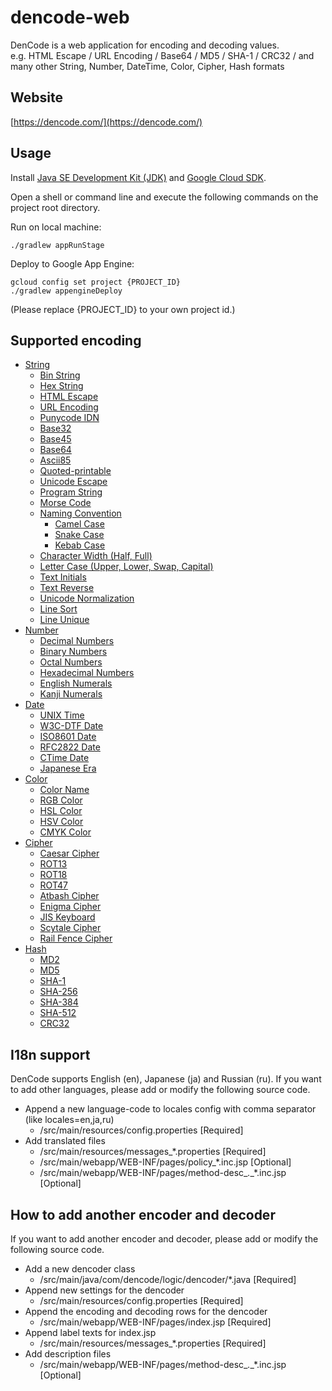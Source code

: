 dencode-web
============================
DenCode is a web application for encoding and decoding values.  
e.g. HTML Escape / URL Encoding / Base64 / MD5 / SHA-1 / CRC32 / and many other String, Number, DateTime, Color, Cipher, Hash formats

## Website
[https://dencode.com/](https://dencode.com/)

## Usage
Install [Java SE Development Kit (JDK)](http://www.oracle.com/technetwork/java/javase/downloads/index.html) and [Google Cloud SDK](https://cloud.google.com/sdk/).

Open a shell or command line and execute the following commands on the project root directory.

Run on local machine:

```console
./gradlew appRunStage
```

Deploy to Google App Engine:

```console
gcloud config set project {PROJECT_ID}
./gradlew appengineDeploy
```

(Please replace {PROJECT_ID} to your own project id.)

## Supported encoding
- [String](https://dencode.com/string)
    - [Bin String](https://dencode.com/string/bin)
    - [Hex String](https://dencode.com/string/hex)
    - [HTML Escape](https://dencode.com/string/html-escape)
    - [URL Encoding](https://dencode.com/string/url-encoding)
    - [Punycode IDN](https://dencode.com/string/punycode)
    - [Base32](https://dencode.com/string/base32)
    - [Base45](https://dencode.com/string/base45)
    - [Base64](https://dencode.com/string/base64)
    - [Ascii85](https://dencode.com/string/ascii85)
    - [Quoted-printable](https://dencode.com/string/quoted-printable)
    - [Unicode Escape](https://dencode.com/string/unicode-escape)
    - [Program String](https://dencode.com/string/program-string)
    - [Morse Code](https://dencode.com/string/morse-code)
    - [Naming Convention](https://dencode.com/string/naming-convention)
        - [Camel Case](https://dencode.com/string/camel-case)
        - [Snake Case](https://dencode.com/string/snake-case)
        - [Kebab Case](https://dencode.com/string/kebab-case)
    - [Character Width (Half, Full)](https://dencode.com/string/character-width)
    - [Letter Case (Upper, Lower, Swap, Capital)](https://dencode.com/string/letter-case)
    - [Text Initials](https://dencode.com/string/text-initials)
    - [Text Reverse](https://dencode.com/string/text-reverse)
    - [Unicode Normalization](https://dencode.com/string/unicode-normalization)
    - [Line Sort](https://dencode.com/string/line-sort)
    - [Line Unique](https://dencode.com/string/line-unique)
- [Number](https://dencode.com/number)
    - [Decimal Numbers](https://dencode.com/number/dec)
    - [Binary Numbers](https://dencode.com/number/bin)
    - [Octal Numbers](https://dencode.com/number/oct)
    - [Hexadecimal Numbers](https://dencode.com/number/hex)
    - [English Numerals](https://dencode.com/number/english)
    - [Kanji Numerals](https://dencode.com/number/japanese)
- [Date](https://dencode.com/date)
    - [UNIX Time](https://dencode.com/date/unix-time)
    - [W3C-DTF Date](https://dencode.com/date/w3cdtf)
    - [ISO8601 Date](https://dencode.com/date/iso8601)
    - [RFC2822 Date](https://dencode.com/date/rfc2822)
    - [CTime Date](https://dencode.com/date/ctime)
    - [Japanese Era](https://dencode.com/date/japanese-era)
- [Color](https://dencode.com/color)
    - [Color Name](https://dencode.com/color/name)
    - [RGB Color](https://dencode.com/color/rgb)
    - [HSL Color](https://dencode.com/color/hsl)
    - [HSV Color](https://dencode.com/color/hsv)
    - [CMYK Color](https://dencode.com/color/cmyk)
- [Cipher](https://dencode.com/cipher)
    - [Caesar Cipher](https://dencode.com/cipher/caesar)
    - [ROT13](https://dencode.com/cipher/rot13)
    - [ROT18](https://dencode.com/cipher/rot18)
    - [ROT47](https://dencode.com/cipher/rot47)
    - [Atbash Cipher](https://dencode.com/cipher/atbash)
    - [Enigma Cipher](https://dencode.com/cipher/enigma)
    - [JIS Keyboard](https://dencode.com/cipher/jis-keyboard)
    - [Scytale Cipher](https://dencode.com/cipher/scytale)
    - [Rail Fence Cipher](https://dencode.com/cipher/rail-fence)
- [Hash](https://dencode.com/hash)
    - [MD2](https://dencode.com/hash/md2)
    - [MD5](https://dencode.com/hash/md5)
    - [SHA-1](https://dencode.com/hash/sha1)
    - [SHA-256](https://dencode.com/hash/sha256)
    - [SHA-384](https://dencode.com/hash/sha384)
    - [SHA-512](https://dencode.com/hash/sha512)
    - [CRC32](https://dencode.com/hash/crc32)

## I18n support
DenCode supports English (en), Japanese (ja) and Russian (ru).
If you want to add other languages, please add or modify the following source code.

- Append a new language-code to locales config with comma separator (like locales=en,ja,ru)
    - /src/main/resources/config.properties [Required]
- Add translated files
    - /src/main/resources/messages_*.properties [Required]
    - /src/main/webapp/WEB-INF/pages/policy_*.inc.jsp [Optional]
    - /src/main/webapp/WEB-INF/pages/method-desc_*.*_*.inc.jsp [Optional]

## How to add another encoder and decoder
If you want to add another encoder and decoder, please add or modify the following source code.

- Add a new dencoder class
    - /src/main/java/com/dencode/logic/dencoder/*.java [Required]
- Append new settings for the dencoder
    - /src/main/resources/config.properties [Required]
- Append the encoding and decoding rows for the dencoder
    - /src/main/webapp/WEB-INF/pages/index.jsp [Required]
- Append label texts for index.jsp
    - /src/main/resources/messages_*.properties [Required]
- Add description files
    - /src/main/webapp/WEB-INF/pages/method-desc_*.*_*.inc.jsp [Optional]
